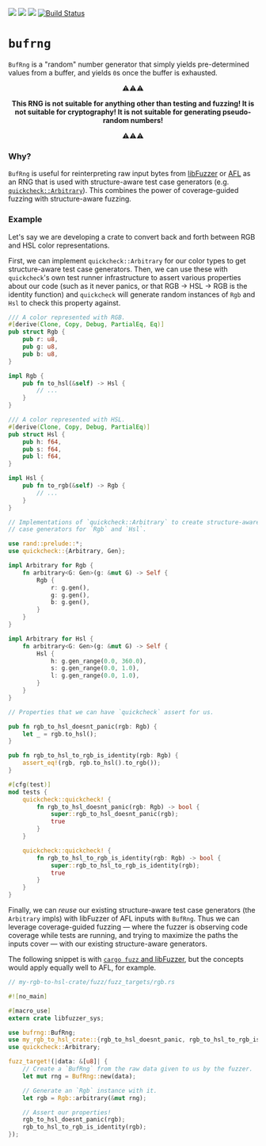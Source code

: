 [![](https://docs.rs/bufrng/badge.svg)](https://docs.rs/bufrng/)
[![](https://img.shields.io/crates/v/bufrng.svg)](https://crates.io/crates/bufrng)
[![](https://img.shields.io/crates/d/bufrng.svg)](https://crates.io/crates/bufrng)
[![Build Status](https://dev.azure.com/fitzgen/bufrng/_apis/build/status/fitzgen.bufrng?branchName=master)](https://dev.azure.com/fitzgen/bufrng/_build/latest?definitionId=2&branchName=master)

# `bufrng`


`BufRng` is a "random" number generator that simply yields pre-determined values
from a buffer, and yields `0`s once the buffer is exhausted.

<div align="center">

  <p>⚠⚠⚠</p>

  <p><strong>This RNG is not suitable for anything other than testing and
  fuzzing! It is not suitable for cryptography! It is not suitable for
  generating pseudo-random numbers!</strong></p>

  <p>⚠⚠⚠</p>

</div>

### Why?

`BufRng` is useful for reinterpreting raw input bytes from
[libFuzzer](https://rust-fuzz.github.io/book/cargo-fuzz.html) or
[AFL](https://rust-fuzz.github.io/book/afl.html) as an RNG that is used with
structure-aware test case generators (e.g.
[`quickcheck::Arbitrary`](https://docs.rs/quickcheck/0.9.0/quickcheck/trait.Arbitrary.html)). This
combines the power of coverage-guided fuzzing with structure-aware fuzzing.

### Example

Let's say we are developing a crate to convert back and forth between RGB and
HSL color representations.

First, we can implement `quickcheck::Arbitrary` for our color types to get
structure-aware test case generators. Then, we can use these with `quickcheck`'s
own test runner infrastructure to assert various properties about our code (such
as it never panics, or that RGB -> HSL -> RGB is the identity function) and
`quickcheck` will generate random instances of `Rgb` and `Hsl` to check this
property against.

```rust
/// A color represented with RGB.
#[derive(Clone, Copy, Debug, PartialEq, Eq)]
pub struct Rgb {
    pub r: u8,
    pub g: u8,
    pub b: u8,
}

impl Rgb {
    pub fn to_hsl(&self) -> Hsl {
        // ...
    }
}

/// A color represented with HSL.
#[derive(Clone, Copy, Debug, PartialEq)]
pub struct Hsl {
    pub h: f64,
    pub s: f64,
    pub l: f64,
}

impl Hsl {
    pub fn to_rgb(&self) -> Rgb {
        // ...
    }
}

// Implementations of `quickcheck::Arbitrary` to create structure-aware test
// case generators for `Rgb` and `Hsl`.

use rand::prelude::*;
use quickcheck::{Arbitrary, Gen};

impl Arbitrary for Rgb {
    fn arbitrary<G: Gen>(g: &mut G) -> Self {
        Rgb {
            r: g.gen(),
            g: g.gen(),
            b: g.gen(),
        }
    }
}

impl Arbitrary for Hsl {
    fn arbitrary<G: Gen>(g: &mut G) -> Self {
        Hsl {
            h: g.gen_range(0.0, 360.0),
            s: g.gen_range(0.0, 1.0),
            l: g.gen_range(0.0, 1.0),
        }
    }
}

// Properties that we can have `quickcheck` assert for us.

pub fn rgb_to_hsl_doesnt_panic(rgb: Rgb) {
    let _ = rgb.to_hsl();
}

pub fn rgb_to_hsl_to_rgb_is_identity(rgb: Rgb) {
    assert_eq!(rgb, rgb.to_hsl().to_rgb());
}

#[cfg(test)]
mod tests {
    quickcheck::quickcheck! {
        fn rgb_to_hsl_doesnt_panic(rgb: Rgb) -> bool {
            super::rgb_to_hsl_doesnt_panic(rgb);
            true
        }
    }

    quickcheck::quickcheck! {
        fn rgb_to_hsl_to_rgb_is_identity(rgb: Rgb) -> bool {
            super::rgb_to_hsl_to_rgb_is_identity(rgb);
            true
        }
    }
}
```

Finally, we can *reuse* our existing structure-aware test case generators (the
`Arbitrary` impls) with libFuzzer of AFL inputs with `BufRng`. Thus we can
leverage coverage-guided fuzzing &mdash; where the fuzzer is observing code
coverage while tests are running, and trying to maximize the paths the inputs
cover &mdash; with our existing structure-aware generators.

The following snippet is with [`cargo fuzz` and
libFuzzer](https://rust-fuzz.github.io/book/cargo-fuzz.html), but the concepts
would apply equally well to AFL, for example.

```rust
// my-rgb-to-hsl-crate/fuzz/fuzz_targets/rgb.rs

#![no_main]

#[macro_use]
extern crate libfuzzer_sys;

use bufrng::BufRng;
use my_rgb_to_hsl_crate::{rgb_to_hsl_doesnt_panic, rgb_to_hsl_to_rgb_is_identity, Rgb};
use quickcheck::Arbitrary;

fuzz_target!(|data: &[u8]| {
    // Create a `BufRng` from the raw data given to us by the fuzzer.
    let mut rng = BufRng::new(data);

    // Generate an `Rgb` instance with it.
    let rgb = Rgb::arbitrary(&mut rng);

    // Assert our properties!
    rgb_to_hsl_doesnt_panic(rgb);
    rgb_to_hsl_to_rgb_is_identity(rgb);
});
```

